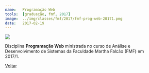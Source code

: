 ```yaml
---
name:  	Programação Web
tools: 	[graduação, fmf, 2017]
image: 	../img/classes/fmf/2017/fmf-prog-web-20171.png
date: 	2017-02-19
---
```


![](../img/classes/fmf/2017/fmf-prog-web-20171.png)

Disciplina **Programação Web** ministrada no curso de Análise e Desenvolvimento de Sistemas da Faculdade Martha Falcão (FMF) em 2017/1.


<p class="text-center">
	<a class="btn btn-outline-primary mt-1" href="{{ site.baseurl }}/classes/">Voltar</a>
</p>
